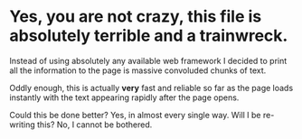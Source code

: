 # Yes, you are not crazy, this file is absolutely terrible and a trainwreck.

Instead of using absolutely any available web framework I decided to print all the information to the page is massive convoluded chunks of text.

Oddly enough, this is actually **very** fast and reliable so far as the page loads instantly with the text appearing rapidly after the page opens.

Could this be done better? Yes, in almost every single way. Will I be re-writing this? No, I cannot be bothered.